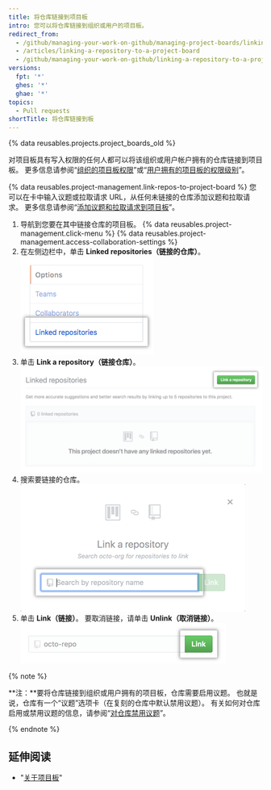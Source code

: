 ```yaml
---
title: 将仓库链接到项目板
intro: 您可以将仓库链接到组织或用户的项目板。
redirect_from:
  - /github/managing-your-work-on-github/managing-project-boards/linking-a-repository-to-a-project-board
  - /articles/linking-a-repository-to-a-project-board
  - /github/managing-your-work-on-github/linking-a-repository-to-a-project-board
versions:
  fpt: '*'
  ghes: '*'
  ghae: '*'
topics:
  - Pull requests
shortTitle: 将仓库链接到板
---
```


{% data reusables.projects.project_boards_old %}

对项目板具有写入权限的任何人都可以将该组织或用户帐户拥有的仓库链接到项目板。 更多信息请参阅“[组织的项目板权限](/articles/project-board-permissions-for-an-organization/)”或“[用户拥有的项目板的权限级别](/articles/permission-levels-for-user-owned-project-boards/)”。

{% data reusables.project-management.link-repos-to-project-board %} 您可以在卡中输入议题或拉取请求 URL，从任何未链接的仓库添加议题和拉取请求。 更多信息请参阅“[添加议题和拉取请求到项目板](/articles/adding-issues-and-pull-requests-to-a-project-board)”。

1. 导航到您要在其中链接仓库的项目板。
{% data reusables.project-management.click-menu %}
{% data reusables.project-management.access-collaboration-settings %}
4. 在左侧边栏中，单击 **Linked repositories（链接的仓库）**。 ![左侧边栏中链接的仓库菜单选项](/assets/images/help/projects/project-board-linked-repositories-setting.png)
5. 单击 **Link a repository（链接仓库）**。 ![链接的仓库选项卡中的链接仓库按钮](/assets/images/help/projects/link-repository-button.png)
6. 搜索要链接的仓库。 ![链接仓库窗口中的搜索字段](/assets/images/help/projects/search-to-link-repository.png)
7. 单击 **Link（链接）**。 要取消链接，请单击 **Unlink（取消链接）**。 ![链接按钮](/assets/images/help/projects/link-button.png)

{% note %}

**注：**要将仓库链接到组织或用户拥有的项目板，仓库需要启用议题。 也就是说，仓库有一个“议题”选项卡（在复刻的仓库中默认禁用议题）。  有关如何对仓库启用或禁用议题的信息，请参阅“[对仓库禁用议题](/github/managing-your-work-on-github/disabling-issues)”。

{% endnote %}

## 延伸阅读

- "[关于项目板](/articles/about-project-boards)"
